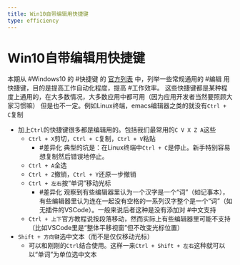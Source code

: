 ```yaml
---
title: Win10自带编辑用快捷键
type: efficiency
---
```


# Win10自带编辑用快捷键
本期从 #Windows10 的 #快捷键 的
[官方列表](https://support.microsoft.com/zh-cn/windows/windows-%E7%9A%84%E9%94%AE%E7%9B%98%E5%BF%AB%E6%8D%B7%E6%96%B9%E5%BC%8F-dcc61a57-8ff0-cffe-9796-cb9706c75eec#WindowsVersion=Windows_10)
中，列举一些常规通用的 #编辑 用快捷键，目的是提高工作自动化程度，提高 #工作效率。
这些快捷键都是某种程度上通用的，在大多数情况，大多数应用中都可用（因为应用开发者当然要照顾大家习惯嘛）
但是也不一定。例如Linux终端，emacs编辑器之类的就没有`Ctrl + C`复制
- 加上`Ctrl`的快捷键很多都是编辑用的。包括我们最常用的`C V X Z A`这些
  - `Ctrl + X`剪切，`Ctrl + C`复制，`Ctrl + V`粘贴
    - #差异化 典型的坑是：在Linux终端中`Ctrl + C`是停止。新手特别容易想复制然后错误地停止。
  - `Ctrl + A`全选
  - `Ctrl + Z`撤销，`Ctrl + Y`还原一步撤销
  - `Ctrl + 左右`按“单词”移动光标
    - #差异化 观察到有些编辑器里认为一个汉字是一个“词”（如记事本），有些编辑器里认为连在一起没有空格的一系列汉字整个是一个“词”（如无插件的VSCode）。一般来说后者这种是没有添加对 #中文支持
  - `Ctrl + 上下`官方教程说按段落移动，然而实际上有些编辑器里可能不支持（比如VSCode里是“整体平移视窗”但不改变光标位置）
- `Shift + 方向键`选中文本（而不是仅仅移动光标）
  - 可以和刚刚的`Ctrl`结合使用。这样一来`Ctrl + Shift + 左右`这种就可以以“单词”为单位选中文本